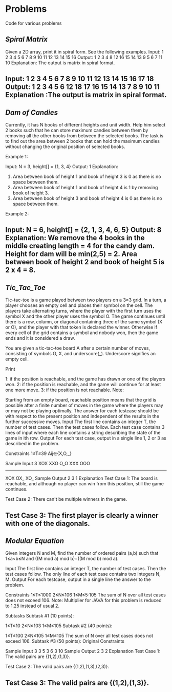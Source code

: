 # Problems
Code for various problems

*Spiral Matrix*
---------------------------------------------------------------------
Given a 2D array, print it in spiral form. See the following examples.
Input:  1    2   3   4
        5    6   7   8
        9   10  11  12
        13  14  15  16
Output: 1 2 3 4 8 12 16 15 14 13 9 5 6 7 11 10 
Explanation: The output is matrix in spiral format. 

Input:  1   2   3   4  5   6
        7   8   9  10  11  12
        13  14  15 16  17  18
Output: 1 2 3 4 5 6 12 18 17 16 15 14 13 7 8 9 10 11
Explanation :The output is matrix in spiral format.
---------------------------------------------------------------------



*Dam of Candies*
---------------------------------------------------------------------
Currently, it has N books of different heights and unit width. Help him select 2 books such that he can store maximum candies between them by removing all the other books from between the selected books. The task is to find out the area between 2 books that can hold the maximum candies without changing the original position of selected books. 

Example 1:

Input: N = 3, height[] = {1, 3, 4}
Output: 1
Explanation:
1. Area between book of height 1 and book of 
height 3 is 0 as there is no space between 
them.
2. Area between book of height 1 and book of 
height 4 is 1 by removing book of height 3.
3. Area between book of height 3 and book of 
height 4 is 0 as there is no space between them.

Example 2:

Input: N = 6, height[] = {2, 1, 3, 4, 6, 5}
Output: 8
Explanation: We remove the 4 books in the middle 
creating length = 4 for the candy dam. Height 
for dam will be min(2,5) = 2. Area between book 
of height 2 and book of height 5 is 2 x 4 = 8.
---------------------------------------------------------------------




*Tic_Tac_Toe*
---------------------------------------------------------------------
Tic-tac-toe is a game played between two players on a 3×3 grid. In a turn, a player chooses an empty cell and places their symbol on the cell. The players take alternating turns, where the player with the first turn uses the symbol X and the other player uses the symbol O. The game continues until there is a row, column, or diagonal containing three of the same symbol (X or O), and the player with that token is declared the winner. Otherwise if every cell of the grid contains a symbol and nobody won, then the game ends and it is considered a draw.

You are given a tic-tac-toe board A after a certain number of moves, consisting of symbols O, X, and underscore(_). Underscore signifies an empty cell.

Print

1: if the position is reachable, and the game has drawn or one of the players won.
2: if the position is reachable, and the game will continue for at least one more move.
3: if the position is not reachable.
Note:

Starting from an empty board, reachable position means that the grid is possible after a finite number of moves in the game where the players may or may not be playing optimally.
The answer for each testcase should be with respect to the present position and independent of the results in the further successive moves.
Input
The first line contains an integer T, the number of test cases. Then the test cases follow.
Each test case contains 3 lines of input where each line contains a string describing the state of the game in ith row.
Output
For each test case, output in a single line 1, 2 or 3 as described in the problem.

Constraints
1≤T≤39
Aij∈{X,O,_}

Sample Input
3
XOX
XXO
O_O
XXX
OOO
___
XOX
OX_
XO_
Sample Output
2
3
1
Explanation
Test Case 1: The board is reachable, and although no player can win from this position, still the game continues.

Test Case 2: There can't be multiple winners in the game.

Test Case 3: The first player is clearly a winner with one of the diagonals.
----------------------------------------------------------------------------



*Modular Equation*
---------------------------------------------------------------------------
Given integers N and M, find the number of ordered pairs (a,b) such that 1≤a<b≤N and ((M mod a) mod b)=((M mod b) mod a).

Input
The first line contains an integer T, the number of test cases. Then the test cases follow.
The only line of each test case contains two integers N, M.
Output
For each testcase, output in a single line the answer to the problem.

Constraints
1≤T≤1000
2≤N≤106
1≤M≤5⋅105
The sum of N over all test cases does not exceed 106.
Note: Multiplier for JAVA for this problem is reduced to 1.25 instead of usual 2.

Subtasks
Subtask #1 (10 points):

1≤T≤10
2≤N≤103
1≤M≤105
Subtask #2 (40 points):

1≤T≤100
2≤N≤105
1≤M≤105
The sum of N over all test cases does not exceed 106.
Subtask #3 (50 points): Original Constraints

Sample Input
3
3 5
3 6
3 10
Sample Output
2
3
2
Explanation
Test Case 1: The valid pairs are {(1,2),(1,3)}.

Test Case 2: The valid pairs are {(1,2),(1,3),(2,3)}.

Test Case 3: The valid pairs are {(1,2),(1,3)}.
--------------------------------------------------------------------
